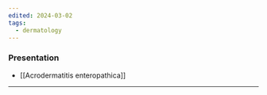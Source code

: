 ```yaml
---
edited: 2024-03-02
tags:
  - dermatology
---
```

### Presentation
- [[Acrodermatitis enteropathica]] 

---
